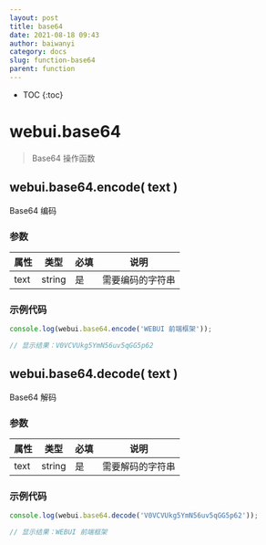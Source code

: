```yaml
---
layout: post
title: base64
date: 2021-08-18 09:43
author: baiwanyi
category: docs
slug: function-base64
parent: function
---
```

* TOC
{:toc}

# webui.base64
> Base64 操作函数

## webui.base64.encode( text )
Base64 编码

### 参数

| 属性   | 类型   | 必填 | 说明             |
| ------ | ------ | ---- | ---------------- |
| text | string | 是   | 需要编码的字符串 |

### 示例代码

```javascript
console.log(webui.base64.encode('WEBUI 前端框架'));

// 显示结果：V0VCVUkg5YmN56uv5qGG5p62
```

## webui.base64.decode( text )
Base64 解码

### 参数

| 属性   | 类型   | 必填 | 说明             |
| ------ | ------ | ---- | ---------------- |
| text | string | 是   | 需要解码的字符串 |

### 示例代码

```javascript
console.log(webui.base64.decode('V0VCVUkg5YmN56uv5qGG5p62'));

// 显示结果：WEBUI 前端框架
```
